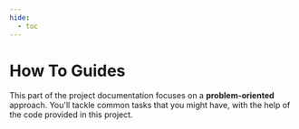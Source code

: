 ```yaml
---
hide:
  - toc
---
```


# How To Guides

This part of the project documentation focuses on a
**problem-oriented** approach. You'll tackle common
tasks that you might have, with the help of the code
provided in this project.
